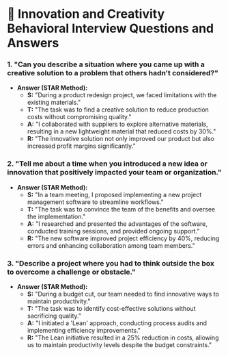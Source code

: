 # 🌟 Innovation and Creativity Behavioral Interview Questions and Answers

### 1. "Can you describe a situation where you came up with a creative solution to a problem that others hadn't considered?"

   - **Answer (STAR Method):**
     - **S:** "During a product redesign project, we faced limitations with the existing materials."
     - **T:** "The task was to find a creative solution to reduce production costs without compromising quality."
     - **A:** "I collaborated with suppliers to explore alternative materials, resulting in a new lightweight material that reduced costs by 30%."
     - **R:** "The innovative solution not only improved our product but also increased profit margins significantly."

### 2. "Tell me about a time when you introduced a new idea or innovation that positively impacted your team or organization."

   - **Answer (STAR Method):**
     - **S:** "In a team meeting, I proposed implementing a new project management software to streamline workflows."
     - **T:** "The task was to convince the team of the benefits and oversee the implementation."
     - **A:** "I researched and presented the advantages of the software, conducted training sessions, and provided ongoing support."
     - **R:** "The new software improved project efficiency by 40%, reducing errors and enhancing collaboration among team members."

### 3. "Describe a project where you had to think outside the box to overcome a challenge or obstacle."

   - **Answer (STAR Method):**
     - **S:** "During a budget cut, our team needed to find innovative ways to maintain productivity."
     - **T:** "The task was to identify cost-effective solutions without sacrificing quality."
     - **A:** "I initiated a 'Lean' approach, conducting process audits and implementing efficiency improvements."
     - **R:** "The Lean initiative resulted in a 25% reduction in costs, allowing us to maintain productivity levels despite the budget constraints."
